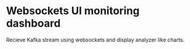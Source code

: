 # Websockets UI monitoring dashboard

Recieve Kafka stream using websockets and display analyzer like charts.


